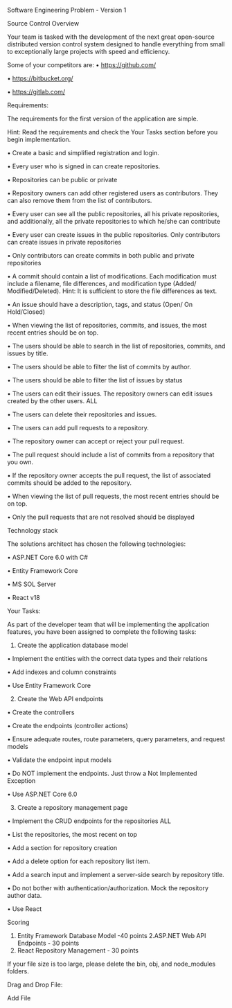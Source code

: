 Software Engineering Problem - Version 1

Source Control Overview

Your team is tasked with the development of the next great open-source distributed version control system designed to handle everything from small to exceptionally large projects with speed and efficiency.

Some of your competitors are:
• https://github.com/

• https://bitbucket.org/

• https://gitlab.com/

Requirements:

The requirements for the first version of the application are simple. 

Hint: Read the requirements and check the Your Tasks section before you begin implementation.

• Create a basic and simplified registration and login.

• Every user who is signed in can create repositories.

• Repositories can be public or private

• Repository owners can add other registered users as contributors. They can also remove them from the list of contributors.

• Every user can see all the public repositories, all his private repositories, and additionally, all the private repositories to which he/she can  contribute

• Every user can create issues in the public repositories. Only contributors can create issues in private repositories

• Only contributors can create commits in both public and private repositories

• A commit should contain a list of modifications. Each modification must include a filename, file differences, and modification type (Added/ Modified/Deleted). Hint: It is sufficient to store the file differences as text.

• An issue should have a description, tags, and status (Open/ On Hold/Closed)

• When viewing the list of repositories, commits, and issues, the most recent entries should be on top.

• The users should be able to search in the list of repositories, commits, and issues by title. 

• The users should be able to filter the list of commits by author.

• The users should be able to filter the list of issues by status

• The users can edit their issues. The repository owners can edit issues created by the other users.
ALL

• The users can delete their repositories and issues.

• The users can add pull requests to a repository.

• The repository owner can accept or reject your pull request.

• The pull request should include a list of commits from a repository that you own.

• If the repository owner accepts the pull request, the list of associated commits should be added to the repository.

• When viewing the list of pull requests, the most recent entries should be on top.

• Only the pull requests that are not resolved should be displayed


Technology stack

The solutions architect has chosen the following technologies:

• ASP.NET Core 6.0 with C#

• Entity Framework Core

• MS SOL Server

• React v18


Your Tasks:

As part of the developer team that will be implementing the application features, you have been assigned to complete the following tasks:

1. Create the application database model

• Implement the entities with the correct data types and their relations

• Add indexes and column constraints

• Use Entity Framework Core

2. Create the Web API endpoints

• Create the controllers

• Create the endpoints (controller actions)

• Ensure adequate routes, route parameters, query parameters, and request models

• Validate the endpoint input models

• Do NOT implement the endpoints. Just throw a Not Implemented Exception

• Use ASP.NET Core 6.0

3. Create a repository management page

• Implement the CRUD endpoints for the repositories
ALL

• List the repositories, the most recent on top

• Add a section for repository creation

• Add a delete option for each repository list item.

• Add a search input and implement a server-side search by repository title.

• Do not bother with authentication/authorization. Mock the repository author data.

• Use React

Scoring
1. Entity Framework Database Model -40 points
2.ASP.NET Web API Endpoints - 30 points
3. React Repository Management - 30 points


If your file size is too large, please delete the bin, obj, and node_modules folders.

Drag and Drop File:

Add File
